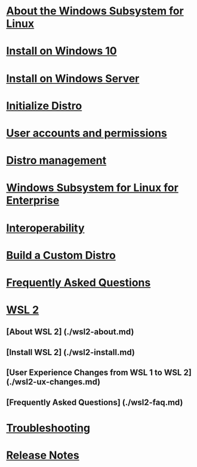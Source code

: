 # [About the Windows Subsystem for Linux](./about.md)
# [Install on Windows 10](./install-win10.md)
# [Install on Windows Server](./install-on-server.md)
# [Initialize Distro](./initialize-distro.md)
# [User accounts and permissions](./user-support.md)
# [Distro management](./wsl-config.md)
# [Windows Subsystem for Linux for Enterprise](./enterprise.md)
# [Interoperability](./interop.md)
# [Build a Custom Distro](./build-custom-distro.md)
# [Frequently Asked Questions](./faq.md)
# [WSL 2](./wsl2-index.md)
## [About WSL 2] (./wsl2-about.md)
## [Install WSL 2] (./wsl2-install.md)
## [User Experience Changes from WSL 1 to WSL 2] (./wsl2-ux-changes.md)
## [Frequently Asked Questions] (./wsl2-faq.md)

# [Troubleshooting](./troubleshooting.md)
# [Release Notes](./release-notes.md)
